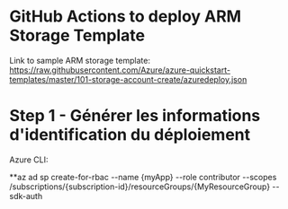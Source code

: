 # GitHub Actions to deploy ARM Storage Template

Link to sample ARM storage template: https://raw.githubusercontent.com/Azure/azure-quickstart-templates/master/101-storage-account-create/azuredeploy.json

# Step 1 - Générer les informations d'identification du déploiement

Azure CLI: 

**az ad sp create-for-rbac --name {myApp} --role contributor --scopes /subscriptions/{subscription-id}/resourceGroups/{MyResourceGroup} --sdk-auth



